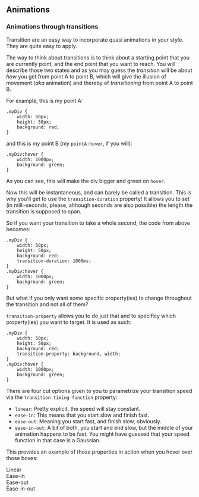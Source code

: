 ## Animations

### Animations through transitions

Transition are an easy way to incorporate quasi animations in your style. They are quite easy to apply.

The way to think about transitions is to think about a starting point that you are currently point, and the end point that you want to reach. You will describe those two states and as you may guess the *transition* will be about *how* you get from point A to point B, which will give the illusion of movement (*aka* animation) and thereby of *transitioning* from point A to point B.

For example, this is my point A:
```
.myDiv {
    width: 50px;
    height: 50px;
    background: red;
}
```
and this is my point B (my `pointA:hover`, if you will):
```
.myDiv:hover {
    width: 1000px;
    background: green;
}
```
As you can see, this will make the div bigger and green on `hover`.

Now this will be instantaneous, and can barely be called a transition. This is why you'll get to use the `transition-duration` property! It allows you to set (in milli-seconds, please, although seconds are also possible) the length the transition is supposed to span.

So if you want your transition to take a whole second, the code from above becomes:

```
.myDiv {
    width: 50px;
    height: 50px;
    background: red;
    transition-duration: 1000ms;
}
.myDiv:hover {
    width: 1000px;
    background: green;
}
```

But what if you only want some specific property(ies) to change throughout the transition and not all of them?

`transition-property` allows you to do just that and to specificy which property(ies) you want to target. It is used as such:

```
.myDiv {
    width: 50px;
    height: 50px;
    background: red;
    transition-property: background, width;
}
.myDiv:hover {
    width: 1000px;
    background: green;
}
```

There are four cut options given to you to parametrize your transition speed via the `transition-timing-function` property:

- `linear`: Pretty explicit, the speed will stay constant.
- `ease-in`: This means that you start slow and finish fast.
- `ease-out`: Meaning you start fast, and finish slow, obviously.
- `ease-in-out`: A bit of both, you start and end slow, but the middle of your animation happens to be fast. You might have guessed that your speed function in that case is a Gaussian.

This provides an example of those properties in action when you hover over those boxes:

<div class="codeExampleContainer">
    <div class="transitions__container">
        <div style="width: 50%;"><div class="toAnimate linear">Linear</div></div>
        <div style="width: 50%;"><div class="toAnimate ease-in">Ease-in</div></div>
        <div style="width: 50%;"><div class="toAnimate ease-out">Ease-out</div></div>
        <div style="width: 50%;"><div class="toAnimate ease-in-out">Ease-in-out</div></div>
    </div>
</div>

